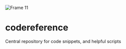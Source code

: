 ![Frame 11](https://github.com/manningstinson/codereference/assets/104523090/fccfc4e1-604a-4fc3-bcb9-0c0a253a986e)
# codereference
Central repository for code snippets, and helpful scripts

